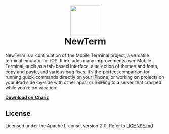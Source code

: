 <h1 align="center">
  <img src="https://github.com/hbang/NewTerm/raw/newterm-3/Resources/Assets.xcassets/app-icon-big.imageset/app-icon-big%402x.png" width="96" height="96" alt="">
  <br>
  NewTerm
</h1>

NewTerm is a continuation of the Mobile Terminal project, a versatile terminal emulator for iOS. It includes many improvements over Mobile Terminal, such as a tab-based interface, a selection of themes and fonts, copy and paste, and various bug fixes. It’s the perfect companion for running quick commands directly on your iPhone, or working on projects on your iPad side-by-side with other apps, or SSHing to a server that crashed while you’re on vacation.

**[Download on Chariz](https://chariz.com/get/newterm)**

## License
Licensed under the Apache License, version 2.0. Refer to [LICENSE.md](LICENSE.md).

